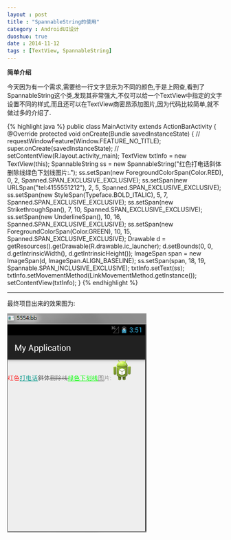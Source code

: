 ```yaml
---
layout : post
title : "SpannableString的使用"
category : AndroidUI设计
duoshuo: true
date : 2014-11-12
tags : [TextView, SpannableString]
---
```


**简单介绍**

今天因为有一个需求,需要给一行文字显示为不同的颜色,于是上网查,看到了SpannableString这个类,发现其非常强大,不仅可以给一个TextView中指定的文字设置不同的样式,而且还可以在TextView商密昂添加图片,因为代码比较简单,就不做过多的介绍了.

<!-- more -->

{% highlight java %}
public class MainActivity extends ActionBarActivity {
    @Override
    protected void onCreate(Bundle savedInstanceState) {
//        requestWindowFeature(Window.FEATURE_NO_TITLE);
        super.onCreate(savedInstanceState);
//        setContentView(R.layout.activity_main);
        TextView txtInfo = new TextView(this);
        SpannableString ss = new SpannableString("红色打电话斜体删除线绿色下划线图片:.");
        ss.setSpan(new ForegroundColorSpan(Color.RED), 0, 2,
                Spanned.SPAN_EXCLUSIVE_EXCLUSIVE);
        ss.setSpan(new URLSpan("tel:4155551212"), 2, 5,
                Spanned.SPAN_EXCLUSIVE_EXCLUSIVE);
        ss.setSpan(new StyleSpan(Typeface.BOLD_ITALIC), 5, 7,
                Spanned.SPAN_EXCLUSIVE_EXCLUSIVE);
        ss.setSpan(new StrikethroughSpan(), 7, 10,
                Spanned.SPAN_EXCLUSIVE_EXCLUSIVE);
        ss.setSpan(new UnderlineSpan(), 10, 16,
                Spanned.SPAN_EXCLUSIVE_EXCLUSIVE);
        ss.setSpan(new ForegroundColorSpan(Color.GREEN), 10, 15,
                Spanned.SPAN_EXCLUSIVE_EXCLUSIVE);
        Drawable d = getResources().getDrawable(R.drawable.ic_launcher);
        d.setBounds(0, 0, d.getIntrinsicWidth(), d.getIntrinsicHeight());
        ImageSpan span = new ImageSpan(d, ImageSpan.ALIGN_BASELINE);
        ss.setSpan(span, 18, 19, Spannable.SPAN_INCLUSIVE_EXCLUSIVE);
        txtInfo.setText(ss);
        txtInfo.setMovementMethod(LinkMovementMethod.getInstance());
        setContentView(txtInfo);
    }
{% endhighlight %}

---

最终项目出来的效果图为:

![图片链接](/res/img/blog/2014/11/12/cc.png)

